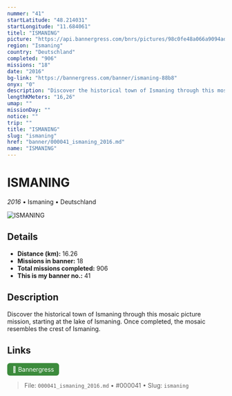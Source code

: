 ```yaml
---
nummer: "41"
startLatitude: "48.214031"
startLongitude: "11.684061"
titel: "ISMANING"
picture: "https://api.bannergress.com/bnrs/pictures/98c0fe48a066a9094adffc32dba40c32"
region: "Ismaning"
country: "Deutschland"
completed: "906"
missions: "18"
date: "2016"
bg-link: "https://bannergress.com/banner/ismaning-88b8"
onyx: "0"
description: "Discover the historical town of Ismaning through this mosaic picture mission, starting at the lake of Ismaning. Once completed, the mosaic resembles the crest of Ismaning."
lengthKMeters: "16,26"
umap: ""
missionDay: ""
notice: ""
trip: ""
title: "ISMANING"
slug: "ismaning"
href: "banner/000041_ismaning_2016.md"
name: "ISMANING"
---
```

# ISMANING

*2016* • Ismaning • Deutschland

![ISMANING](https://api.bannergress.com/bnrs/pictures/98c0fe48a066a9094adffc32dba40c32)



## Details
- **Distance (km):** 16.26
- **Missions in banner:** 18
- **Total missions completed:** 906
- **This is my banner no.:** 41



## Description
Discover the historical town of Ismaning through this mosaic picture mission, starting at the lake of Ismaning. Once completed, the mosaic resembles the crest of Ismaning.



## Links
<a href="https://bannergress.com/banner/ismaning-88b8" target="_blank" style="display:inline-block;margin-right:8px;padding:6px 12px;background:#3c8b3c;color:#fff;text-decoration:none;border-radius:6px;">🔗 Bannergress</a>



> File: `000041_ismaning_2016.md`
> • #000041
> • Slug: `ismaning`
